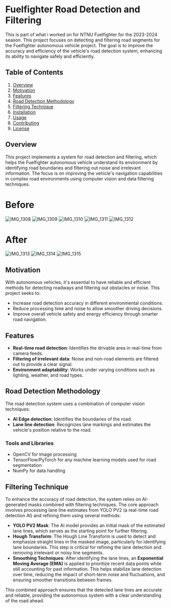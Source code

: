 # Fuelfighter Road Detection and Filtering

This is part of what i worked on for NTNU Fuelfighter for the 2023-2024 season.
This project focuses on detecting and filtering road segments for the Fuelfighter autonomous vehicle project. The goal is to improve the accuracy and efficiency of the vehicle's road detection system, enhancing its ability to navigate safely and efficiently.

## Table of Contents

1. [Overview](#overview)
2. [Motivation](#motivation)
3. [Features](#features)
4. [Road Detection Methodology](#road-detection-methodology)
5. [Filtering Technique](#filtering-technique)
6. [Installation](#installation)
7. [Usage](#usage)
8. [Contributing](#contributing)
9. [License](#license)

## Overview

This project implements a system for road detection and filtering, which helps the Fuelfighter autonomous vehicle understand its environment by identifying road boundaries and filtering out noise and irrelevant information. The focus is on improving the vehicle's navigation capabilities in complex road environments using computer vision and data filtering techniques.

# Before
![IMG_1308](https://github.com/user-attachments/assets/e6667bd1-da4b-41cb-954d-29efcf0de076)
![IMG_1309](https://github.com/user-attachments/assets/a1d59746-1597-4bce-90f6-d2f3a117e2f5)
![IMG_1310](https://github.com/user-attachments/assets/736a33a8-f6c5-473a-a72b-a3882ff6b50b)
![IMG_1311](https://github.com/user-attachments/assets/9658240b-bcf4-4cc5-8fc9-c79642b1af65)
![IMG_1312](https://github.com/user-attachments/assets/d40403fe-c670-4cc5-b8bb-aff5a33ecb27)

# After
![IMG_1313](https://github.com/user-attachments/assets/206e3ce9-8317-4bf3-abfe-997a48f28170)
![IMG_1314](https://github.com/user-attachments/assets/eb85a60c-c7e2-4a29-a9ca-deb8ecf5d787)
![IMG_1315](https://github.com/user-attachments/assets/52a9fa8d-185c-4088-b943-13c419d80d3e)





## Motivation

With autonomous vehicles, it's essential to have reliable and efficient methods for detecting roadways and filtering out obstacles or noise. This project seeks to:
- Increase road detection accuracy in different environmental conditions.
- Reduce processing time and noise to allow smoother driving decisions.
- Improve overall vehicle safety and energy efficiency through smarter road navigation.

## Features

- **Real-time road detection**: Identifies the drivable area in real-time from camera feeds.
- **Filtering of irrelevant data**: Noise and non-road elements are filtered out to provide a clear signal.
- **Environment adaptability**: Works under varying conditions such as lighting, weather, and road types.

## Road Detection Methodology

The road detection system uses a combination of computer vision techniques:
- **AI Edge detection**: Identifies the boundaries of the road.
- **Lane line detection**: Recognizes lane markings and estimates the vehicle's position relative to the road.

### Tools and Libraries
- OpenCV for image processing
- TensorFlow/PyTorch for any machine learning models used for road segmentation
- NumPy for data handling


## Filtering Technique

To enhance the accuracy of road detection, the system relies on AI-generated masks combined with filtering techniques. The core approach involves processing lane line estimates from YOLO PV2 (a real-time road detection AI) and refining them using several methods:

- **YOLO PV2 Mask**: The AI model provides an initial mask of the estimated lane lines, which serves as the starting point for further filtering.
- **Hough Transform**: The Hough Line Transform is used to detect and emphasize straight lines in the masked image, particularly for identifying lane boundaries. This step is critical for refining the lane detection and removing irrelevant or noisy line segments.
- **Smoothing Techniques**: After identifying the lane lines, an **Exponential Moving Average (EMA)** is applied to prioritize recent data points while still accounting for past information. This helps stabilize lane detection over time, reducing the impact of short-term noise and fluctuations, and ensuring smoother transitions between frames.

This combined approach ensures that the detected lane lines are accurate and reliable, providing the autonomous system with a clear understanding of the road ahead.

